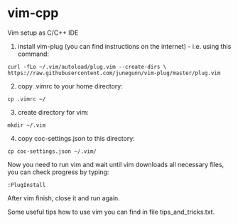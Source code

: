 # vim-cpp
Vim setup as C/C++ IDE 

1. install vim-plug (you can find instructions on the internet) - i.e. using this command:

`curl -fLo ~/.vim/autoload/plug.vim --create-dirs \
    https://raw.githubusercontent.com/junegunn/vim-plug/master/plug.vim`
    
2. copy .vimrc to your home directory:

`cp .vimrc ~/`

3. create directory for vim:

`mkdir ~/.vim`

4. copy coc-settings.json to this directory:

`cp coc-settings.json ~/.vim/`

Now you need to run vim and wait until vim downloads all necessary files, you can check progress by typing:

`:PlugInstall`

After vim finish, close it and run again. 

Some useful tips how to use vim you can find in file tips_and_tricks.txt. 
